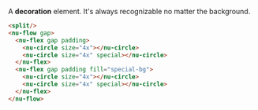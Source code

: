 A **decoration** element. It's always recognizable no matter the background.

```html
<split/>
<nu-flow gap>
  <nu-flex gap padding>
    <nu-circle size="4x"></nu-circle>
    <nu-circle size="4x" special></nu-circle>
  </nu-flex>
  <nu-flex gap padding fill="special-bg">
    <nu-circle size="4x"></nu-circle>
    <nu-circle size="4x" special></nu-circle>
  </nu-flex>
</nu-flow>
```
